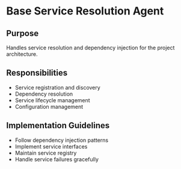 # Base Service Resolution Agent

## Purpose
Handles service resolution and dependency injection for the project architecture.

## Responsibilities
- Service registration and discovery
- Dependency resolution
- Service lifecycle management
- Configuration management

## Implementation Guidelines
- Follow dependency injection patterns
- Implement service interfaces
- Maintain service registry
- Handle service failures gracefully
